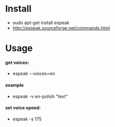 
# Install
- sudo apt-get install espeak
- http://espeak.sourceforge.net/commands.html

# Usage
#### get voices:
- espeak --voices=en

#### example
- espeak -v en-polish "text"

#### set voice speed: 
- espeak -s 175
